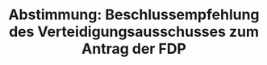 ---
abstimmung:
  abstimmung: 1
  bundestagssitzung: 138
  datum: 20. Dezember 2019
  legislaturperiode: 19
categories:
- Todo
data:
- title: Abstimmungsergebnis 20191220_1-data.pdf
  url: /res/2021-btw/abstimmungsergebnisse/20191220_1-data.pdf
- title: Abstimmungsergebnis 20191220_1_xls-data.xlsx
  url: /res/2021-btw/abstimmungsergebnisse/20191220_1_xls-data.xlsx
- title: Abstimmungsergebnis 20191220_1_xls-data.csv
  url: /res/2021-btw/abstimmungsergebnisse/csv/20191220_1_xls-data.csv
documents:
- local: /res/2021-btw/drucksachen/15675.pdf
  title: Drucksache 19/15675
  url: https://dip21.bundestag.de/dip21/btd/19/156/1915675.pdf
- local: /res/2021-btw/drucksachen/16149.pdf
  title: Drucksache 19/16149
  url: https://dip21.bundestag.de/dip21/btd/19/161/1916149.pdf
ergebnis:
  AfD:
    enthaltung: 1
    gesamt: 90
    ja: 76
    nein: 1
    nichtabgegeben: 12
    ungueltig: 0
  Bündnis 90/Die Grünen:
    enthaltung: 0
    gesamt: 67
    ja: 57
    nein: 0
    nichtabgegeben: 10
    ungueltig: 0
  Die Linke:
    enthaltung: 0
    gesamt: 69
    ja: 53
    nein: 0
    nichtabgegeben: 16
    ungueltig: 0
  FDP:
    enthaltung: 0
    gesamt: 80
    ja: 0
    nein: 68
    nichtabgegeben: 12
    ungueltig: 0
  cdu/csu:
    enthaltung: 0
    gesamt: 246
    ja: 223
    nein: 0
    nichtabgegeben: 23
    ungueltig: 0
  file: 20191220_1_xls-data.xlsx
  fraktionslos:
    enthaltung: 1
    gesamt: 5
    ja: 1
    nein: 0
    nichtabgegeben: 3
    ungueltig: 0
  spd:
    enthaltung: 0
    gesamt: 152
    ja: 116
    nein: 0
    nichtabgegeben: 36
    ungueltig: 0
layout: abstimmung
links:
- title: Link zu bundestag.de
  url: https://www.bundestag.de/parlament/plenum/abstimmung/abstimmung?id=651
preview: 'Deutscher Bundestag


  138. Sitzung des Deutschen Bundestages

  am Freitag, 20. Dezember 2019


  Endgültiges Ergebnis der Namentlichen Abstimmung Nr. 1


  Beschlussempfehlung des Verteidigungsausschusses (12. Ausschuss)

  zu dem Antrag der Abgeordneten Dr. Marcus Faber, Alexander Graf Lambsdorff, Grigorios

  Aggelidis, weiterer Abgeordneter und der Fraktion der FDP

  Schutz der Soldatinnen und Soldaten der Bundeswehr durch die Beschaffung von

  bewaffneten Drohnen stärken

  - Drucksachen 19/15675 und 19/16149 -'
tags:
- Todo
title: 'Abstimmung: Beschlussempfehlung des Verteidigungsausschusses zum Antrag der
  FDP'
---